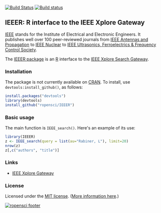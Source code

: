 [![Build Status](https://travis-ci.org/ropensci/IEEER.png?branch=master)](https://travis-ci.org/ropensci/IEEER)
[![Build status](https://ci.appveyor.com/api/projects/status/kkqyqak224a98jlh)](https://ci.appveyor.com/project/karthik/IEEER)

## IEEER: R interface to the IEEE Xplore Gateway

[IEEE](http://www.ieee.org/index.html) stands for the Institute of
Electrical and Electronic Engineers. It publishes well over 100
peer-reviewed journals from
[IEEE Antennas and Propagation](http://ieeexplore.ieee.org/xpl/RecentIssue.jsp?punumber=8)
to
[IEEE Nuclear](http://ieeexplore.ieee.org/xpl/RecentIssue.jsp?punumber=23)
to
[IEEE Ultrasonics, Ferroelectrics & Frequency Control Society](http://www.ieee-uffc.org/).

The [IEEER package](https://github.com/ropensci/IEEER) is an
[R](http://www.r-project.org) interface to the
[IEEE Xplore Search Gateway](http://ieeexplore.ieee.org/gateway/).

### Installation

The package is not currently available on
[CRAN](http://cran.r-project.org). To install, use
`devtools:install_github()`, as follows:

```r
install.packages("devtools")
library(devtools)
install_github("ropensci/IEEER")
```

### Basic usage

The main function is `IEEE_search()`. Here's an example of its use:

```r
library(IEEER)
z <- IEEE_search(query = list(au="Rabiner, L"), limit=20)
nrow(z)
z[,c("authors", "title")]
```

### Links

* [IEEE Xplore Gateway](http://ieeexplore.ieee.org/gateway/)

### License

Licensed under the [MIT license](http://cran.r-project.org/web/licenses/MIT). ([More information here](http://en.wikipedia.org/wiki/MIT_License).)

[![ropensci footer](http://ropensci.org/public_images/github_footer.png)](http://ropensci.org)

